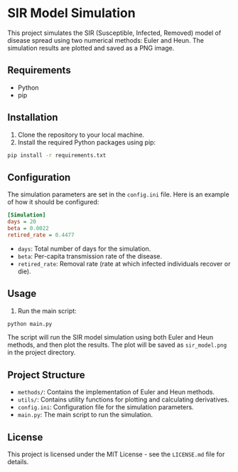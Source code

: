 # SIR Model Simulation

This project simulates the SIR (Susceptible, Infected, Removed) model of disease spread using two numerical methods: Euler and Heun. The simulation results are plotted and saved as a PNG image.

## Requirements

- Python
- pip

## Installation

1. Clone the repository to your local machine.
2. Install the required Python packages using pip:

```bash
pip install -r requirements.txt
```

## Configuration

The simulation parameters are set in the `config.ini` file. Here is an example of how it should be configured:

```ini
[Simulation]
days = 20
beta = 0.0022
retired_rate = 0.4477
```

- `days`: Total number of days for the simulation.
- `beta`: Per-capita transmission rate of the disease.
- `retired_rate`: Removal rate (rate at which infected individuals recover or die).

## Usage

1. Run the main script:

```bash
python main.py
```

The script will run the SIR model simulation using both Euler and Heun methods, and then plot the results. The plot will be saved as `sir_model.png` in the project directory.

## Project Structure

- `methods/`: Contains the implementation of Euler and Heun methods.
- `utils/`: Contains utility functions for plotting and calculating derivatives.
- `config.ini`: Configuration file for the simulation parameters.
- `main.py`: The main script to run the simulation.

## License

This project is licensed under the MIT License - see the `LICENSE.md` file for details.